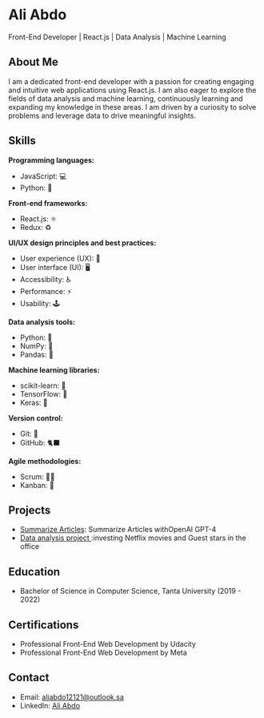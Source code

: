 # Ali Abdo 

Front-End Developer | React.js | Data Analysis | Machine Learning

## About Me

I am a dedicated front-end developer with a passion for creating engaging and intuitive web applications using React.js. I am also eager to explore the fields of data analysis and machine learning, continuously learning and expanding my knowledge in these areas. I am driven by a curiosity to solve problems and leverage data to drive meaningful insights.

## Skills

**Programming languages:**
* JavaScript: 💻
* Python: 🐍

**Front-end frameworks:**
* React.js: ⚛️
* Redux: ♻️

**UI/UX design principles and best practices:**
* User experience (UX): 👤
* User interface (UI): 🖥️
* Accessibility: ♿️
* Performance: ⚡
* Usability: 🕹️

**Data analysis tools:**
* Python: 🐍
* NumPy: 🧮
* Pandas: 🐼

**Machine learning libraries:**
* scikit-learn: 🤖
* TensorFlow: 🧠
* Keras: 🐘

**Version control:**
* Git: 🐙
* GitHub: 🐈‍⬛

**Agile methodologies:**
* Scrum: 🏃‍♂️
* Kanban: 🧮


## Projects

- [Summarize Articles](https://summarizer-ai.netlify.app/): Summarize Articles withOpenAI GPT-4
- [Data analysis project ](https://app.datacamp.com/workspace/w/68a6e7d7-f9af-4793-9cb7-31c12eeaf911/edit):investing Netflix movies and Guest stars in the office

## Education

- Bachelor of Science in Computer Science, Tanta University (2019 - 2022)

## Certifications

- Professional Front-End Web Development by Udacity 
- Professional Front-End Web Development by Meta 

## Contact

- Email: aliabdo12121@outlook.sa
- LinkedIn: [Ali Abdo ](https://www.linkedin.com/in/aliabdo6/)



